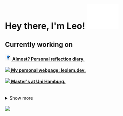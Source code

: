 <h1>
  Hey there, I'm Leo!
  <img src="wave.svg" />
</h1>

## Currently working on

<h4>
  <a href="https://github.com/Leo-Lem/almost">
    <img src="https://github.com/leo-lem/Almost/blob/60f3fc08b897dab16f24d752c25813f5d764b97d/resource/Assets.xcassets/AppIcon.appiconset/icon.png" width="20px" /> Almost? Personal reflection diary.
  </a>
  <br><br>
  <a href="https://github.com/Leo-Lem/leolem.dev">
    <img src="https://raw.githubusercontent.com/Leo-Lem/leolem.dev/refs/heads/main/public/favicon.ico" width="20px" /> My personal webpage: leolem.dev.
  </a>
  <br><br>
  <a href="https://github.com/leo-lem/summer25">
    <img src="https://upload.wikimedia.org/wikipedia/commons/9/98/UHH_Universität_Hamburg_Logo.svg" width="20px" /> Master's at Uni Hamburg.
  </a>
</h4>

<br />

<details>
  <summary>Show more</summary>

## Stats

  <div>
    <a href="https://github.com/leo-lem">
      <img
        src="https://github-profile-summary-cards.vercel.app/api/cards/profile-details?username=leo-lem&amp;theme=transparent"
        width="69%" />
      <img src="https://github-profile-summary-cards.vercel.app/api/cards/stats?username=leo-lem&amp;theme=transparent"
        width="29%" />
    </a>
  </div>
</details>

<br />

<img src="https://komarev.com/ghpvc/?username=leo-lem&color=yellowgreen&style=for-the-badge" width="20%" />
